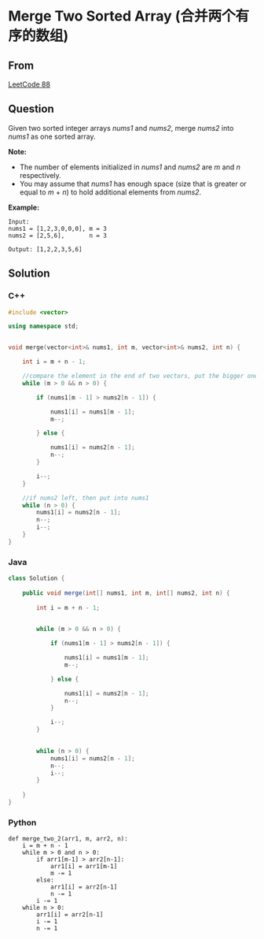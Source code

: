# Merge Two Sorted Array (合并两个有序的数组)



## From



[LeetCode 88](https://leetcode.com/problems/merge-sorted-array/description/)



## Question

Given two sorted integer arrays *nums1* and *nums2*, merge *nums2* into *nums1* as one sorted array.

**Note:**

- The number of elements initialized in *nums1* and *nums2* are *m* and *n* respectively.
- You may assume that *nums1* has enough space (size that is greater or equal to *m* + *n*) to hold additional elements from *nums2*.

**Example:**

```
Input:
nums1 = [1,2,3,0,0,0], m = 3
nums2 = [2,5,6],       n = 3

Output: [1,2,2,3,5,6]
```



## Solution  

### C++

```c++
#include <vector>

using namespace std;


void merge(vector<int>& nums1, int m, vector<int>& nums2, int n) {

    int i = m + n - 1;

    //compare the element in the end of two vectors, put the bigger one into nums1
    while (m > 0 && n > 0) {

        if (nums1[m - 1] > nums2[n - 1]) {

            nums1[i] = nums1[m - 1];
            m--;

        } else {

            nums1[i] = nums2[n - 1];
            n--;
        }

        i--;
    }

    //if nums2 left, then put into nums1
    while (n > 0) {
        nums1[i] = nums2[n - 1];
        n--;
        i--;
    }
}
```

### Java

```java
class Solution {
    
    public void merge(int[] nums1, int m, int[] nums2, int n) {
        
        int i = m + n - 1;

    
        while (m > 0 && n > 0) {

            if (nums1[m - 1] > nums2[n - 1]) {

                nums1[i] = nums1[m - 1];
                m--;

            } else {

                nums1[i] = nums2[n - 1];
                n--;
            }

            i--;
        }

    
        while (n > 0) {
            nums1[i] = nums2[n - 1];
            n--;
            i--;
        }
        
    }
}
```


### Python

```
def merge_two_2(arr1, m, arr2, n):
    i = m + n - 1
    while m > 0 and n > 0:
        if arr1[m-1] > arr2[n-1]:
            arr1[i] = arr1[m-1]
            m -= 1
        else:
            arr1[i] = arr2[n-1]
            n -= 1
        i -= 1
    while n > 0:
        arr1[i] = arr2[n-1]
        i -= 1
        n -= 1
```